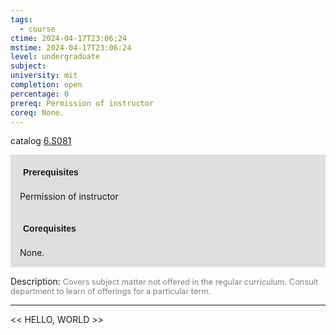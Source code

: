 ```yaml
---
tags:
  - course
ctime: 2024-04-17T23:06:24
mstime: 2024-04-17T23:06:24
level: undergraduate
subject: 
university: mit
completion: open
percentage: 0
prereq: Permission of instructor
coreq: None.
---
```


catalog [6.S081](http://student.mit.edu/catalog/m6e.html#6.S081)

<span style="display: block; padding: 15px; background-color: rgb(100, 100, 100, 0.2);"><font id="m_prereq3503_0" style="display: block; font-family: Arial, sans-serif; font-weight: bold; padding: 5px">Prerequisites</font><br><span id="prereq3503_0">Permission of instructor</span></span>
<span style="display: block; padding: 15px; background-color: rgb(100, 100, 100, 0.2);"><font id="m_coreq3503_0" style="display: block; font-family: Arial, sans-serif; font-weight: bold; padding: 5px">Corequisites</font><br><span id="coreq3503_0">None.</span></span>

<font style="">Description:</font>
<font style="color: grey; font-size: 0.8rem;">Covers subject matter not offered in the regular curriculum. Consult department to learn of offerings for a particular term.</font>



---

<< HELLO, WORLD >>
